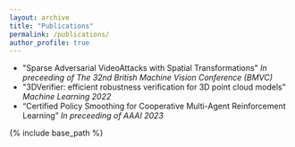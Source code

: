 ```yaml
---
layout: archive
title: "Publications"
permalink: /publications/
author_profile: true
---
```

* "Sparse Adversarial VideoAttacks with Spatial Transformations" *In preceeding of The 32nd British Machine Vision Conference (BMVC)*
* "3DVerifier: efficient robustness verification for 3D point cloud models" *Machine Learning 2022*
* “Certified Policy Smoothing for Cooperative Multi-Agent Reinforcement Learning” *In preceeding of AAAI 2023*




{% include base_path %}


